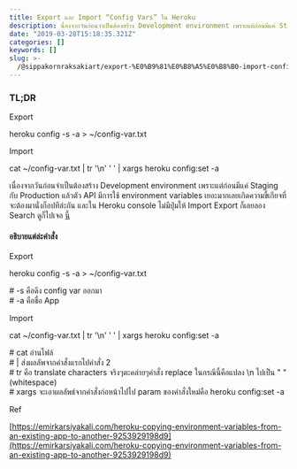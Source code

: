 ```yaml
---
title: Export และ Import “Config Vars” ใน Heroku
description: นื่องจากวันก่อนจำเป็นต้องสร้าง Development environment เพราะแต่ก่อนมีแค่ Staging กับ Production แล้วตัว API มีการใช้ environment variables เยอะมากเลยเกิดความขี้เกียจที่จะต้องมานั่งก็อปทีล่ะกัน และใน Heroku console ไม่มีปุ่มให้ Import Export ก็เลยลอง Search ดูก็ไปเจอ
date: "2019-03-28T15:18:35.321Z"
categories: []
keywords: []
slug: >-
  /@sippakornraksakiart/export-%E0%B9%81%E0%B8%A5%E0%B8%B0-import-config-vars-%E0%B9%83%E0%B8%99-heroku-eadb1cd72316
---
```


### TL;DR

Export

heroku config -s -a <app-name> > ~/config-var.txt

Import

cat ~/config-var.txt | tr '\\n' ' ' | xargs heroku config:set -a <app-name>

เนื่องจากวันก่อนจำเป็นต้องสร้าง Development environment เพราะแต่ก่อนมีแค่ Staging กับ Production แล้วตัว API มีการใช้ environment variables เยอะมากเลยเกิดความขี้เกียจที่จะต้องมานั่งก็อปทีล่ะกัน และใน Heroku console ไม่มีปุ่มให้ Import Export ก็เลยลอง Search ดูก็ไปเจอ [นี้](https://emirkarsiyakali.com/heroku-copying-environment-variables-from-an-existing-app-to-another-9253929198d9)

#### อธิบายแต่ล่ะคำสั่ง

Export

heroku config -s -a <app-name> > ~/config-var.txt

\# -s คือดึง config var ออกมา  
\# -a คือชื่อ App

Import

cat ~/config-var.txt | tr '\\n' ' ' | xargs heroku config:set -a <app-name>

\# cat อ่านไฟล์  
\# | ส่งผลลัพจากคำสั่งแรกไปคำสั่ง 2  
\# tr คือ translate characters จริงๆตะคล่ายๆคำสั่ง replace ในกรณีนี้คือแปลง \\n ไปเป็น " " (whitespace)  
\# xargs จะเอาผลลัพธ์จากคำสั่งก่อหน้าไปไป param ของคำสั่งใหม่คือ heroku config:set -a <app-name>

Ref

[https://emirkarsiyakali.com/heroku-copying-environment-variables-from-an-existing-app-to-another-9253929198d9](https://emirkarsiyakali.com/heroku-copying-environment-variables-from-an-existing-app-to-another-9253929198d9)
